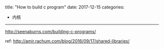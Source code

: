title: "How to build c program"
date: 2017-12-15
categories:
- 内核
---

<http://seenaburns.com/building-c-programs/>

ref: <http://amir.rachum.com/blog/2016/09/17/shared-libraries/>
